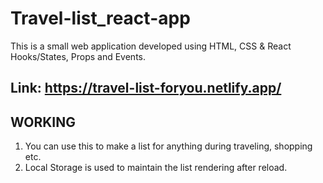 # Travel-list_react-app
This is a small web application developed using HTML, CSS & React Hooks/States, Props and Events.
## Link: https://travel-list-foryou.netlify.app/

## WORKING
1. You can use this to make a list for anything during traveling, shopping etc. 
2. Local Storage is used to maintain the list rendering after reload.
